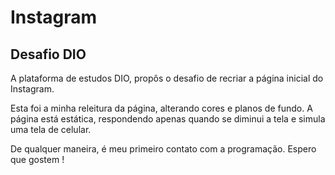 # Instagram 

## Desafio DIO

A plataforma de estudos DIO, propôs o desafio de recriar a página inicial do Instagram.

Esta foi a minha releitura da página, alterando cores e planos de fundo. 
A página está estática, respondendo apenas quando se diminui a tela e simula uma tela de celular.

De qualquer maneira, é meu primeiro contato com a programação. Espero que gostem ! 
